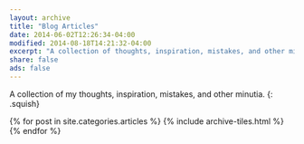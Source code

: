 ```yaml
---
layout: archive
title: "Blog Articles"
date: 2014-06-02T12:26:34-04:00
modified: 2014-08-18T14:21:32-04:00
excerpt: "A collection of thoughts, inspiration, mistakes, and other minutia."
share: false
ads: false
---
```


A collection of my thoughts, inspiration, mistakes, and other minutia.
{: .squish}

<div class="tiles">
{% for post in site.categories.articles %}
  {% include archive-tiles.html %}
{% endfor %}
</div><!-- /.tiles -->

